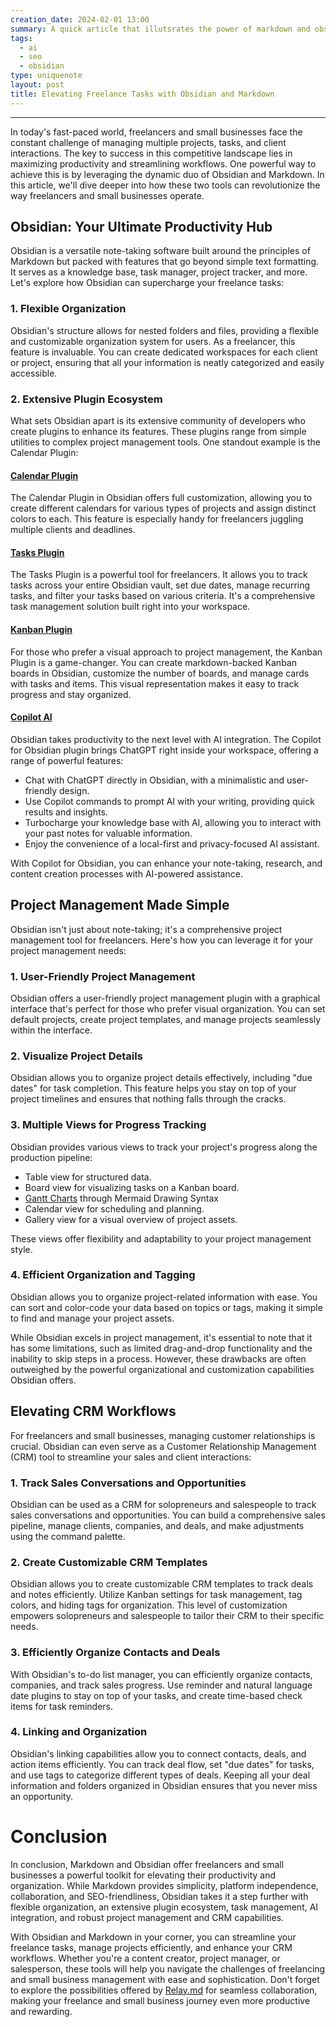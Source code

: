 ```yaml
---
creation_date: 2024-02-01 13:00
summary: A quick article that illutsrates the power of markdown and obsidian for freelancers and small businesses
tags:
  - ai
  - seo
  - obsidian
type: uniquenote
layout: post
title: Elevating Freelance Tasks with Obsidian and Markdown
---
```

****
In today's fast-paced world, freelancers and small businesses face the constant challenge of managing multiple projects, tasks, and client interactions. The key to success in this competitive landscape lies in maximizing productivity and streamlining workflows. One powerful way to achieve this is by leveraging the dynamic duo of Obsidian and Markdown. In this article, we'll dive deeper into how these two tools can revolutionize the way freelancers and small businesses operate.

<!-- more -->

## Obsidian: Your Ultimate Productivity Hub

Obsidian is a versatile note-taking software built around the principles of Markdown but packed with features that go beyond simple text formatting. It serves as a knowledge base, task manager, project tracker, and more. Let's explore how Obsidian can supercharge your freelance tasks:

### 1. Flexible Organization

Obsidian's structure allows for nested folders and files, providing a flexible and customizable organization system for users. As a freelancer, this feature is invaluable. You can create dedicated workspaces for each client or project, ensuring that all your information is neatly categorized and easily accessible.

### 2. Extensive Plugin Ecosystem

What sets Obsidian apart is its extensive community of developers who create plugins to enhance its features. These plugins range from simple utilities to complex project management tools. One standout example is the Calendar Plugin:

#### [Calendar Plugin](https://github.com/liamcain/obsidian-calendar-plugin)

The Calendar Plugin in Obsidian offers full customization, allowing you to create different calendars for various types of projects and assign distinct colors to each. This feature is especially handy for freelancers juggling multiple clients and deadlines.

#### [Tasks Plugin](https://publish.obsidian.md/tasks/Introduction)

The Tasks Plugin is a powerful tool for freelancers. It allows you to track tasks across your entire Obsidian vault, set due dates, manage recurring tasks, and filter your tasks based on various criteria. It's a comprehensive task management solution built right into your workspace.

#### [Kanban Plugin](https://github.com/mgmeyers/obsidian-kanban)

For those who prefer a visual approach to project management, the Kanban Plugin is a game-changer. You can create markdown-backed Kanban boards in Obsidian, customize the number of boards, and manage cards with tasks and items. This visual representation makes it easy to track progress and stay organized.

#### [Copilot AI](https://github.com/logancyang/obsidian-copilot)

Obsidian takes productivity to the next level with AI integration. The Copilot for Obsidian plugin brings ChatGPT right inside your workspace, offering a range of powerful features:

- Chat with ChatGPT directly in Obsidian, with a minimalistic and user-friendly design.
- Use Copilot commands to prompt AI with your writing, providing quick results and insights.
- Turbocharge your knowledge base with AI, allowing you to interact with your past notes for valuable information.
- Enjoy the convenience of a local-first and privacy-focused AI assistant.

With Copilot for Obsidian, you can enhance your note-taking, research, and content creation processes with AI-powered assistance.
## Project Management Made Simple

Obsidian isn't just about note-taking; it's a comprehensive project management tool for freelancers. Here's how you can leverage it for your project management needs:

### 1. User-Friendly Project Management

Obsidian offers a user-friendly project management plugin with a graphical interface that's perfect for those who prefer visual organization. You can set default projects, create project templates, and manage projects seamlessly within the interface.

### 2. Visualize Project Details

Obsidian allows you to organize project details effectively, including "due dates" for task completion. This feature helps you stay on top of your project timelines and ensures that nothing falls through the cracks.

### 3. Multiple Views for Progress Tracking

Obsidian provides various views to track your project's progress along the production pipeline:

- Table view for structured data.
- Board view for visualizing tasks on a Kanban board.
- [Gantt Charts](https://mermaid.js.org/syntax/gantt.html) through Mermaid Drawing Syntax
- Calendar view for scheduling and planning.
- Gallery view for a visual overview of project assets.

These views offer flexibility and adaptability to your project management style.

### 4. Efficient Organization and Tagging

Obsidian allows you to organize project-related information with ease. You can sort and color-code your data based on topics or tags, making it simple to find and manage your project assets.

While Obsidian excels in project management, it's essential to note that it has some limitations, such as limited drag-and-drop functionality and the inability to skip steps in a process. However, these drawbacks are often outweighed by the powerful organizational and customization capabilities Obsidian offers.

## Elevating CRM Workflows

For freelancers and small businesses, managing customer relationships is crucial. Obsidian can even serve as a Customer Relationship Management (CRM) tool to streamline your sales and client interactions:

### 1. Track Sales Conversations and Opportunities

Obsidian can be used as a CRM for solopreneurs and salespeople to track sales conversations and opportunities. You can build a comprehensive sales pipeline, manage clients, companies, and deals, and make adjustments using the command palette.

### 2. Create Customizable CRM Templates

Obsidian allows you to create customizable CRM templates to track deals and notes efficiently. Utilize Kanban settings for task management, tag colors, and hiding tags for organization. This level of customization empowers solopreneurs and salespeople to tailor their CRM to their specific needs.

### 3. Efficiently Organize Contacts and Deals

With Obsidian's to-do list manager, you can efficiently organize contacts, companies, and track sales progress. Use reminder and natural language date plugins to stay on top of your tasks, and create time-based check items for task reminders.

### 4. Linking and Organization

Obsidian's linking capabilities allow you to connect contacts, deals, and action items efficiently. You can track deal flow, set "due dates" for tasks, and use tags to categorize different types of deals. Keeping all your deal information and folders organized in Obsidian ensures that you never miss an opportunity.
# Conclusion

In conclusion, Markdown and Obsidian offer freelancers and small businesses a powerful toolkit for elevating their productivity and organization. While Markdown provides simplicity, platform independence, collaboration, and SEO-friendliness, Obsidian takes it a step further with flexible organization, an extensive plugin ecosystem, task management, AI integration, and robust project management and CRM capabilities.

With Obsidian and Markdown in your corner, you can streamline your freelance tasks, manage projects efficiently, and enhance your CRM workflows. Whether you're a content creator, project manager, or salesperson, these tools will help you navigate the challenges of freelancing and small business management with ease and sophistication. Don't forget to explore the possibilities offered by [Relay.md](https://relay.md) for seamless collaboration, making your freelance and small business journey even more productive and rewarding.